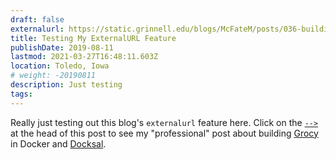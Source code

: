 ```yaml
---
draft: false
externalurl: https://static.grinnell.edu/blogs/McFateM/posts/036-building-grocy-in-docksal/
title: Testing My ExternalURL Feature
publishDate: 2019-08-11
lastmod: 2021-03-27T16:48:11.603Z
location: Toledo, Iowa
# weight: -20190811
description: Just testing
tags: 
---
```


Really just testing out this blog's `externalurl` feature here.  Click on the [`-->`](https://static.grinnell.edu/blogs/McFateM/posts/036-building-grocy-in-docksal/) at the head of this post to see my "professional" post about building [Grocy](https://grocy.info/) in Docker and [Docksal](https://docksal.io).   
